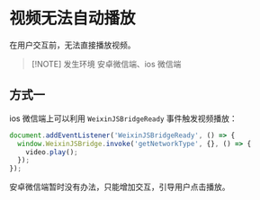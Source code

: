 # 视频无法自动播放

在用户交互前，无法直接播放视频。

> [!NOTE] 发生环境
> 安卓微信端、ios 微信端

## 方式一

ios 微信端上可以利用 `WeixinJSBridgeReady` 事件触发视频播放：

```js
document.addEventListener('WeixinJSBridgeReady', () => {
  window.WeixinJSBridge.invoke('getNetworkType', {}, () => {
    video.play();
  });
});
```

安卓微信端暂时没有办法，只能增加交互，引导用户点击播放。
